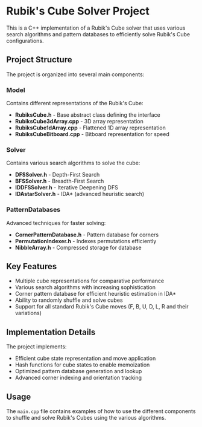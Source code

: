 # Rubik's Cube Solver Project

This is a C++ implementation of a Rubik's Cube solver that uses various search algorithms and pattern databases to efficiently solve Rubik's Cube configurations.

## Project Structure

The project is organized into several main components:

### Model
Contains different representations of the Rubik's Cube:
- **RubiksCube.h** - Base abstract class defining the interface
- **RubiksCube3dArray.cpp** - 3D array representation
- **RubiksCube1dArray.cpp** - Flattened 1D array representation
- **RubiksCubeBitboard.cpp** - Bitboard representation for speed

### Solver
Contains various search algorithms to solve the cube:
- **DFSSolver.h** - Depth-First Search
- **BFSSolver.h** - Breadth-First Search
- **IDDFSSolver.h** - Iterative Deepening DFS
- **IDAstarSolver.h** - IDA* (advanced heuristic search)

### PatternDatabases
Advanced techniques for faster solving:
- **CornerPatternDatabase.h** - Pattern database for corners
- **PermutationIndexer.h** - Indexes permutations efficiently
- **NibbleArray.h** - Compressed storage for database

## Key Features
- Multiple cube representations for comparative performance
- Various search algorithms with increasing sophistication
- Corner pattern database for efficient heuristic estimation in IDA*
- Ability to randomly shuffle and solve cubes
- Support for all standard Rubik's Cube moves (F, B, U, D, L, R and their variations)

## Implementation Details
The project implements:
- Efficient cube state representation and move application
- Hash functions for cube states to enable memoization
- Optimized pattern database generation and lookup
- Advanced corner indexing and orientation tracking

## Usage
The `main.cpp` file contains examples of how to use the different components to shuffle and solve Rubik's Cubes using the various algorithms.

